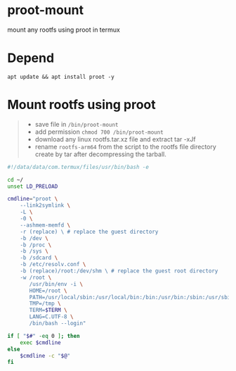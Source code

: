 # proot-mount
mount any rootfs using proot in termux

# Depend
```
apt update && apt install proot -y
```

# Mount rootfs using proot
> - save file in `/bin/proot-mount`
> - add permission `chmod 700 /bin/proot-mount`
> - download any linux rootfs.tar.xz file and extract tar -xJf
> - rename `rootfs-arm64` from the script to the rootfs file directory create by tar after decompressing the tarball.
```bash
#!/data/data/com.termux/files/usr/bin/bash -e

cd ~/
unset LD_PRELOAD

cmdline="proot \
    --link2symlink \
    -L \
    -0 \
    --ashmem-memfd \
    -r (replace) \ # replace the guest directory
    -b /dev \
    -b /proc \
    -b /sys \
    -b /sdcard \
    -b /etc/resolv.conf \
    -b (replace)/root:/dev/shm \ # replace the guest root directory
    -w /root \
       /usr/bin/env -i \
       HOME=/root \
       PATH=/usr/local/sbin:/usr/local/bin:/bin:/usr/bin:/sbin:/usr/sbin \
       TMP=/tmp \
       TERM=$TERM \
       LANG=C.UTF-8 \
       /bin/bash --login"

if [ "$#" -eq 0 ]; then
    exec $cmdline
else
    $cmdline -c "$@"
fi
```
